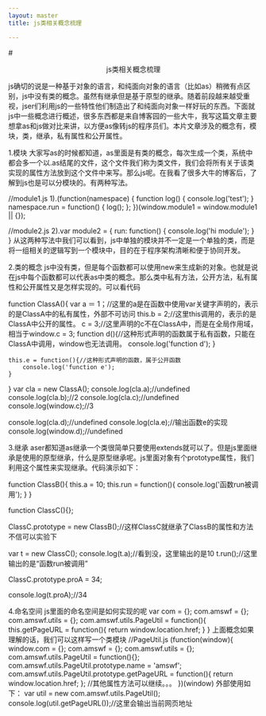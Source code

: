 ```yaml
---
layout: master
title: js类相关概念梳理

---
```


#<center>js类相关概念梳理</center>


js确切的说是一种基于对象的语言，和纯面向对象的语言（比如as）稍微有点区别，js中没有类的概念。虽然有继承但是基于原型的继承。随着前段越来越受重视，jser们利用js的一些特性他们制造出了和纯面向对象一样好玩的东西。下面就js中一些概念进行概述，很多东西都是来自博客园的一些大牛，我写这篇文章主要想拿as和js做对比来讲，以方便as像转js的程序员们。本片文章涉及的概念有，模块，类，继承，私有属性和公开属性。

1.模块
大家写as的时候都知道，as里面是有类的概念，每次生成一个类，系统中都会多一个以.as结尾的文件，这个文件我们称为类文件，我们会将所有关于该类实现的属性方法放到这个文件中来写。那么js呢。在我看了很多大牛的博客后，了解到js也是可以分模块的。有两种写法。

//module1.js
1).(function(namespace) {
    function log() {
        console.log('test');
    }
    namespace.run = function() {
        log();
    };
})(window.module1 = window.module1 || {});


//module2.js
2).var module2 = {
    run: function() {
         console.log('hi module');
    }
}
从这两种写法中我们可以看到，js中单独的模块并不一定是一个单独的类，而是将一组相关的逻辑写到一个模块中，目的在于程序架构清晰和便于协同开发。

2.类的概念
js中没有类，但是每个函数都可以使用new来生成新的对象。也就是说在js中每个函数都可以代表as中类的概念。那么类中私有方法，公开方法，私有属性和公开属性又是怎样实现的。可以看代码

function ClassA(){
	var a ＝ 1；//这里的a是在函数中使用var关键字声明的，表示的是ClassA中的私有属性，外部不可访问
	this.b = 2;//这里this调用的，表示的是ClassA中公开的属性。
	c = 3;//这里声明的c不在ClassA中，而是在全局作用域，相当于window.c = 3;
	function d(){//这种形式声明的函数属于私有函数，只能在ClassA中调用，window也无法调用。
        console.log('function d');
    }

    this.e = function(){//这种形式声明的函数，属于公开函数
        console.log('function e');
    }
}
var cla = new ClassA();
console.log(cla.a);//undefined
console.log(cla.b);//2
console.log(cla.c);//undefined
console.log(window.c);//3

console.log(cla.d);//undefined
console.log(cla.e);//输出函数e的实现
console.log(window.d);//undefined

3.继承
aser都知道as继承一个类很简单只要使用extends就可以了。但是js里面继承是使用的原型继承，什么是原型继承呢。js里面对象有个prototype属性，我们利用这个属性来实现继承。代码演示如下：


function ClassB(){
	this.a = 10;
	this.run = function(){
		console.log('函数run被调用');
	}
}

function ClassC(){};

ClassC.prototype = new ClassB();//这样ClassC就继承了ClassB的属性和方法不信可以实验下

var t = new ClassC();
console.log(t.a);//看到没，这里输出的是10
t.run();//这里输出的是“函数run被调用”

ClassC.prototype.proA = 34;

console.log(t.proA);//34

4.命名空间
js里面的命名空间是如何实现的呢
var com = {};
com.amswf = {};
com.amswf.utils = {};
com.amswf.utils.PageUtil = function(){
	this.getPageURL = function(){
		return window.location.href;
	}
}
上面概念如果理解的话，我们可以这样写一个类模块
//PageUtil.js
(function(window){
	window.com = {};
	com.amswf = {};
	com.amswf.utils = {};
	com.amswf.utils.PageUtil = function(){};
	com.amswf.utils.PageUtil.prototype.name = 'amswf';
	com.amswf.utils.PageUtil.prototype.getPageURL = function(){
		return window.location.href;
	};
	//其他属性方法可以继续。。。
})(window)
外部使用如下：
var util = new com.amswf.utils.PageUtil();
console.log(util.getPageURL());//这里会输出当前网页地址
